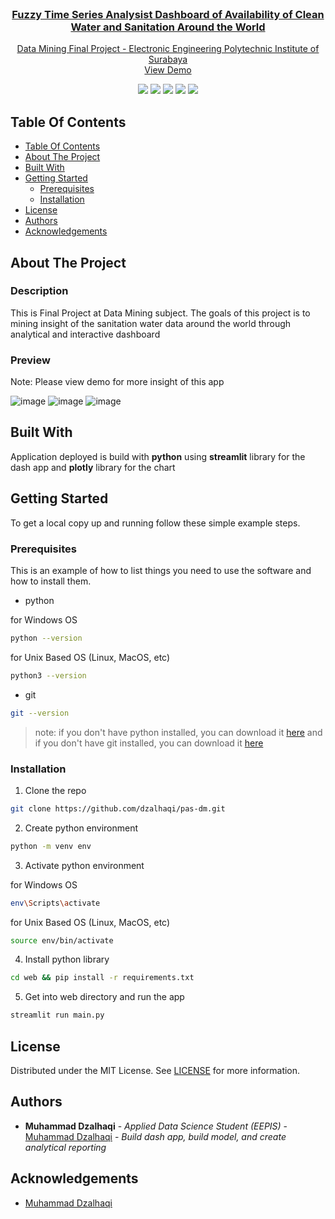 <br/>
<p align="center">
  <a href="https://github.com/dzalhaqi/pa-mlops">
  <h3 align="center">Fuzzy Time Series Analysist Dashboard of Availability of Clean Water and Sanitation Around the World</h3>

  <p align="center">
    Data Mining Final Project - Electronic Engineering Polytechnic Institute of Surabaya
    <br/>
    <a href="https://dzalhaqi-pas-dm.streamlit.app/">View Demo</a>
  </p>
</p>

<p align="center">
  <p align="center">
    <img src="https://img.shields.io/github/downloads/dzalhaqi/pas-dm/total"/>
    <img src="https://img.shields.io/github/contributors/dzalhaqi/pas-dm?color=dark-green"/>
    <img src="https://img.shields.io/github/forks/dzalhaqi/pas-dm?style=social"/>
    <img src="https://img.shields.io/github/issues/dzalhaqi/pas-dm"/>
    <img src="https://img.shields.io/github/license/dzalhaqi/pas-dm"/>
  </p>
</p>

## Table Of Contents

- [Table Of Contents](#table-of-contents)
- [About The Project](#about-the-project)
- [Built With](#built-with)
- [Getting Started](#getting-started)
  - [Prerequisites](#prerequisites)
  - [Installation](#installation)
- [License](#license)
- [Authors](#authors)
- [Acknowledgements](#acknowledgements)

## About The Project

### Description
This is Final Project at Data Mining subject. The goals of this project is to mining insight of the sanitation water data around the world through analytical and interactive dashboard

### Preview
Note: Please view demo for more insight of this app 


![image](https://github.com/Dzalhaqi/pas-dm/assets/52716202/1222b54d-c776-4748-9a7c-df5808d0896a)
![image](https://github.com/Dzalhaqi/pas-dm/assets/52716202/3f49da21-3a72-4772-b897-629a7642ea4b)
![image](https://github.com/Dzalhaqi/pas-dm/assets/52716202/7eb340db-caf4-4180-93d3-0f225a1fe09b)


## Built With

Application deployed is build with **python** using **streamlit** library for the dash app and **plotly** library for the chart

## Getting Started

To get a local copy up and running follow these simple example steps.

### Prerequisites

This is an example of how to list things you need to use the software and how to install them.

* python

for Windows OS
```sh
python --version 
```

for Unix Based OS (Linux, MacOS, etc)
```sh
python3 --version 
```

* git

```sh
git --version 
```

> note: if you don't have python installed, you can download it [here](https://www.python.org/downloads/) and if you don't have git installed, you can download it [here](https://git-scm.com/downloads)

### Installation

1. Clone the repo

```sh
git clone https://github.com/dzalhaqi/pas-dm.git
```

2. Create python environment

```sh
python -m venv env
```

3. Activate python environment

for Windows OS
```sh
env\Scripts\activate
```

for Unix Based OS (Linux, MacOS, etc)
```sh
source env/bin/activate
```

4. Install python library

```sh
cd web && pip install -r requirements.txt
```

5. Get into web directory and run the app

```sh
streamlit run main.py
```

## License

Distributed under the MIT License. See [LICENSE](https://github.com/dzalhaqi/pa-mlops/blob/main/LICENSE.md) for more information.

## Authors

* **Muhammad Dzalhaqi** - *Applied Data Science Student (EEPIS)* - [Muhammad Dzalhaqi](https://github.com/dzalhaqi/) - *Build dash app, build model, and create analytical reporting*

## Acknowledgements

* [Muhammad Dzalhaqi](https://github.com/dzalhaqi/)
